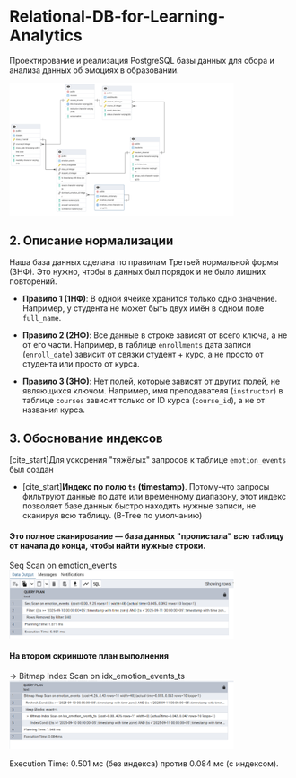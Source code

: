 # Relational-DB-for-Learning-Analytics

Проектирование и реализация PostgreSQL базы данных для сбора и анализа данных об эмоциях в образовании.

<img src="images/er.pgerd.png" alt="ER-диаграмма базы данных" width="400">

## 2. Описание нормализации

Наша база данных сделана по правилам Третьей нормальной формы (3НФ). Это нужно, чтобы в данных был порядок и не было лишних повторений.

* **Правило 1 (1НФ)**: В одной ячейке хранится только одно значение. Например, у студента не может быть двух имён в одном поле `full_name`.

* **Правило 2 (2НФ)**: Все данные в строке зависят от всего ключа, а не от его части. Например, в таблице `enrollments` дата записи (`enroll_date`) зависит от связки студент + курс, а не просто от студента или просто от курса.

* **Правило 3 (3НФ)**: Нет полей, которые зависят от других полей, не являющихся ключом. Например, имя преподавателя (`instructor`) в таблице `courses` зависит только от ID курса (`course_id`), а не от названия курса.

## 3. Обоснование индексов
[cite_start]Для ускорения "тяжёлых" запросов к таблице `emotion_events` был создан 
* [cite_start]**Индекс по полю `ts` (timestamp)**. Потому-что запросы фильтруют данные по дате или временному диапазону, этот индекс позволяет базе данных быстро находить нужные записи, не сканируя всю таблицу. (B-Tree по умолчанию)

#### Это полное сканирование — база данных "пролистала" всю таблицу от начала до конца, чтобы найти нужные строки.
Seq Scan on emotion_events
<img src="images/before_1.png" alt="После индексирование" width="400">

#### На втором скриншоте план выполнения 
-> Bitmap Index Scan on idx_emotion_events_ts
<img src="images/after_1.png" alt="После индексирование" width="400">

Execution Time: 0.501 мс (без индекса) против 0.084 мс (с индексом). 

